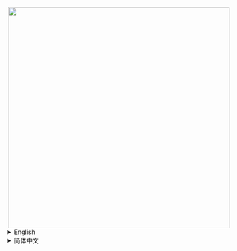 <div align="center"> <img src="https://github.com/JieningYu/Cabricality/blob/packwiz/1.18.2/fabric/dev/assets/cabricality_banner.png?raw=true" width = 500> </div>

<details><summary>English</summary>
<p>

# Cabricality

[Create: Above and Beyond](https://github.com/simibubi/Above-and-Beyond) but for **Fabric 1.18.2** using **Create 0.5**.

Cabricality aims to port the CAB experience to Fabric, but not 1:1 clone it to Fabric so there're a lot of differences between them.

## Compare Between Original CAB Modpack

- [x] `Update` [Forge Create 0.3.2g → Fabric Create 0.5.0c](https://github.com/Creators-of-Create/Create)
- [x] `Update` [TConstruct](https://github.com/SlimeKnights/TinkersConstruct) [→ Fabric port by AlphaMode](https://github.com/Alpha-s-Stuff/TinkersConstruct)
- [x] `Change` [Thermal Series](https://github.com/cofh) [→ Industrial Revolution, ](https://github.com/GabrielOlvH/Industrial-Revolution)[Kibe](https://github.com/lucaargolo/kibe)
- [x] `Change` [Advanced Rocketry](https://github.com/Advanced-Rocketry/AdvancedRocketry) [→ Ad Astra!](https://modrinth.com/mod/ad-astra-fabric)
- [x] `Still` [Applied Energistics 2](https://github.com/AppliedEnergistics/Applied-Energistics-2)

## Features

### Main Thread

- [x] Andesite Machine
- [x] Copper Machine
- [x] Brass Machine
- [x] Zinc Machine
- [x] Invar Machine
- [x] Enderium Machine
- [x] Fluix Machine
- [x] `New` Obsidian Machine

### Special Functions

- [x] Chaotic Alchemy \*_Not fully polished_
- [x] Trading System
- [x] Mad Maths

### Game's Ending

- [x] Starship Building and Launching
- [ ] Space Exploration

### General

- [x] Quests

#### [Is there any problem? Check our Wiki!](https://github.com/JieningYu/Cabricality/wiki)

</p>
</details>

<details><summary>简体中文</summary>
<p>

# Cabricality（CABF）

这是一个基于[机械动力：永无止境（CAB）](https://github.com/simibubi/Above-and-Beyond)的整合包，在**Fabric 1.18.2**运行，并使用**机械动力 0.5。**

我们旨在将 CAB 整合包的体验完整地移植到 Fabric 端。比起复制，我们更倾向于二次创作，所以 CABF 与原版 CAB 整合包有许多不同之处，希望你喜欢。

## CABF 与 CAB 的核心模组对照

- [x] `更新` [Forge 机械动力 0.3.2g → Fabric 机械动力 0.5.0c](https://github.com/Creators-of-Create/Create)
- [x] `更新` [匠魂 3](https://github.com/SlimeKnights/TinkersConstruct) [→ 匠魂 3（AlphaMode Fabric 移植）](https://github.com/Alpha-s-Stuff/TinkersConstruct)
- [x] `更换` [热力膨胀](https://github.com/cofh) [→ 工业革命、](https://github.com/GabrielOlvH/Industrial-Revolution)[Kibe](https://github.com/lucaargolo/kibe)
- [x] `更换` [高级火箭](https://github.com/Advanced-Rocketry/AdvancedRocketry) [→ 星际次元](https://www.curseforge.com/minecraft/mc-mods/moon-and-space-dimensions-fabric)
- [x] `不变` [应用能源 2](https://github.com/AppliedEnergistics/Applied-Energistics-2)

## CABF 已经实现的玩法

### 主线内容

- [x] 安山机器
- [x] 铜机器
- [x] 黄铜机器
- [x] 锌机器
- [x] 殷钢机器
- [x] 末影合金机器
- [x] 福鲁伊克斯机器
- [x] `新` 黑曜机器

### 特殊内容

- [x] 混沌炼金（待完善）
- [x] 交易系统
- [x] 数字运算系统

### 大结局

- [x] 建造并发射星舰
- [ ] 探索太空

### 常规

- [x] 任务系统

#### [遇到问题了吗？来看看我们的百科吧！](https://github.com/JieningYu/Cabricality/wiki)

</p>
</details>
